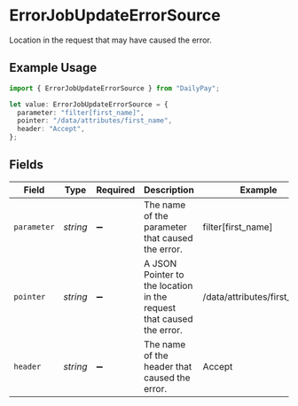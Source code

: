 # ErrorJobUpdateErrorSource

Location in the request that may have caused the error.

## Example Usage

```typescript
import { ErrorJobUpdateErrorSource } from "DailyPay";

let value: ErrorJobUpdateErrorSource = {
  parameter: "filter[first_name]",
  pointer: "/data/attributes/first_name",
  header: "Accept",
};
```

## Fields

| Field                                                                | Type                                                                 | Required                                                             | Description                                                          | Example                                                              |
| -------------------------------------------------------------------- | -------------------------------------------------------------------- | -------------------------------------------------------------------- | -------------------------------------------------------------------- | -------------------------------------------------------------------- |
| `parameter`                                                          | *string*                                                             | :heavy_minus_sign:                                                   | The name of the parameter that caused the error.                     | filter[first_name]                                                   |
| `pointer`                                                            | *string*                                                             | :heavy_minus_sign:                                                   | A JSON Pointer to the location in the request that caused the error. | /data/attributes/first_name                                          |
| `header`                                                             | *string*                                                             | :heavy_minus_sign:                                                   | The name of the header that caused the error.                        | Accept                                                               |